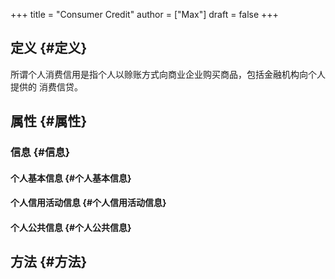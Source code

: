+++
title = "Consumer Credit"
author = ["Max"]
draft = false
+++

## 定义 {#定义}

所谓个人消费信用是指个人以赊账方式向商业企业购买商品，包括金融机构向个人提供的
消费信贷。


## 属性 {#属性}


### 信息 {#信息}


#### 个人基本信息 {#个人基本信息}


#### 个人信用活动信息 {#个人信用活动信息}


#### 个人公共信息 {#个人公共信息}


## 方法 {#方法}

